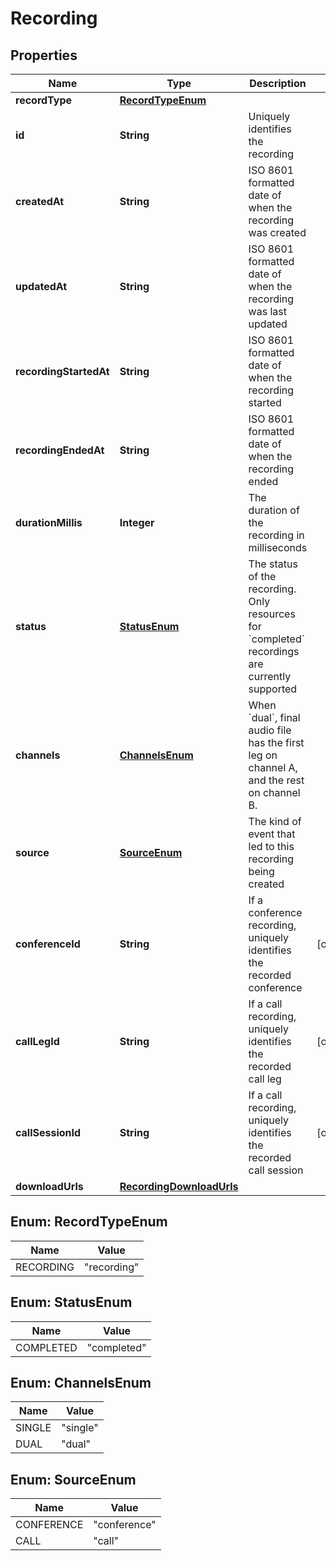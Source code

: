 # Recording

## Properties
Name | Type | Description | Notes
------------ | ------------- | ------------- | -------------
**recordType** | [**RecordTypeEnum**](#RecordTypeEnum) |  | 
**id** | **String** | Uniquely identifies the recording | 
**createdAt** | **String** | ISO 8601 formatted date of when the recording was created | 
**updatedAt** | **String** | ISO 8601 formatted date of when the recording was last updated | 
**recordingStartedAt** | **String** | ISO 8601 formatted date of when the recording started | 
**recordingEndedAt** | **String** | ISO 8601 formatted date of when the recording ended | 
**durationMillis** | **Integer** | The duration of the recording in milliseconds | 
**status** | [**StatusEnum**](#StatusEnum) | The status of the recording. Only resources for &#x60;completed&#x60; recordings are currently supported | 
**channels** | [**ChannelsEnum**](#ChannelsEnum) | When &#x60;dual&#x60;, final audio file has the first leg on channel A, and the rest on channel B. | 
**source** | [**SourceEnum**](#SourceEnum) | The kind of event that led to this recording being created | 
**conferenceId** | **String** | If a conference recording, uniquely identifies the recorded conference |  [optional]
**callLegId** | **String** | If a call recording, uniquely identifies the recorded call leg |  [optional]
**callSessionId** | **String** | If a call recording, uniquely identifies the recorded call session |  [optional]
**downloadUrls** | [**RecordingDownloadUrls**](RecordingDownloadUrls.md) |  | 

<a name="RecordTypeEnum"></a>
## Enum: RecordTypeEnum
Name | Value
---- | -----
RECORDING | &quot;recording&quot;

<a name="StatusEnum"></a>
## Enum: StatusEnum
Name | Value
---- | -----
COMPLETED | &quot;completed&quot;

<a name="ChannelsEnum"></a>
## Enum: ChannelsEnum
Name | Value
---- | -----
SINGLE | &quot;single&quot;
DUAL | &quot;dual&quot;

<a name="SourceEnum"></a>
## Enum: SourceEnum
Name | Value
---- | -----
CONFERENCE | &quot;conference&quot;
CALL | &quot;call&quot;
